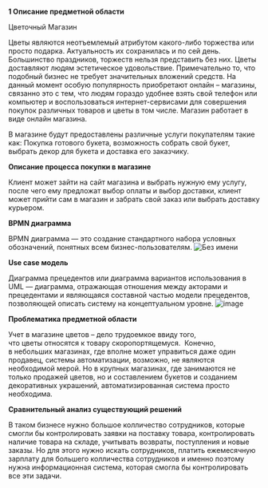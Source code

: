 ﻿**1 Описание предметной области** 

Цветочный Магазин

Цветы являются неотъемлемый атрибутом какого-либо торжества или просто подарка. Актуальность их сохранилась и по сей день. Большинство праздников, торжеств нельзя представить без них. Цветы доставляют людям эстетическое удовольствие. Примечательно то, что подобный бизнес не требует значительных вложений средств. На данный момент особую популярность приобретают онлайн – магазины, связанно это с тем, что людям гораздо удобнее взять свой телефон или компьютер и воспользоваться интернет-сервисами для совершения покупок различных товаров и цветы в том числе. Магазин работает в  виде онлайн магазина.

В магазине будут предоставлены различные услуги покупателям такие как: Покупка готового букета, возможность собрать свой букет, выбрать декор для букета и доставка его заказчику.

**Описание процесса покупки в магазине**

Клиент может зайти на сайт магазина и выбрать нужную ему услугу, после чего ему предложат выбор оплаты и выбор доставки, клиент может прийти сам в магазин и забрать свой заказ или выбрать доставку курьером.


**BPMN диаграмма**

BPMN диаграмма — это создание стандартного набора условных обозначений, понятных всем бизнес-пользователям. 
![Без имени](https://user-images.githubusercontent.com/105597940/195761686-b5caedd7-f40c-4fd6-aa66-c67bf97db3e1.png)


**Use case модель**

Диаграмма прецедентов или диаграмма вариантов использования в UML — диаграмма, отражающая отношения между акторами и прецедентами и являющаяся составной частью модели прецедентов, позволяющей описать систему на концептуальном уровне.
![image](https://user-images.githubusercontent.com/105597940/195647550-f7f3c262-d848-4e7f-b378-9f0e7021d15d.png)


**Проблематика предметной области**

Учет в магазине цветов – дело трудоемкое ввиду того, что цветы относятся к товару скоропортящемуся.  Конечно, в небольших магазинах, где вполне может управиться даже один продавец, системы автоматизации, возможно, не являются необходимой мерой. Но в крупных магазинах, где занимаются не только продажей цветов, но и составлением букетов и созданием декоративных украшений, автоматизированная система просто необходима.

**Сравнительный анализ существующий решений**


В таком бизнесе нужно большое колличество сотрудников, которые смогли бы контролировать заявки на поставку товара, контролировать наличие товара на складе, учитывать возвраты, поступления и новые заказы. Но для этого нужно искать сотрудников, платить ежемесячную зарплату для большего колличества сотрудников и именно поэтому нужна информационная система, которая смогла бы контролировать все эти задачи.



